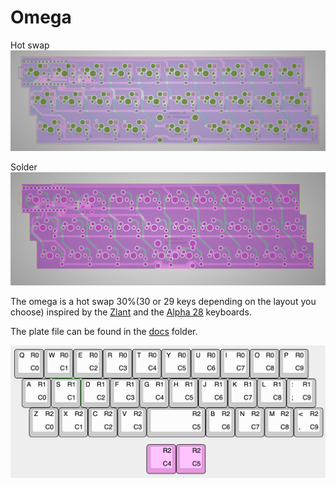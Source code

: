 # Omega

Hot swap
![tracespace layer](./docs/omega_hotswap_layers.png "tracespace layer")

Solder
![tracespace layer](./docs/omega_soldered_layers.png "tracespace layer")

The omega is a hot swap 30%(30 or 29 keys depending on the layout you choose) inspired by the [Zlant](https://www.reddit.com/r/MechanicalKeyboards/search?q=zlant&restrict_sr=1) and the [Alpha 28](https://geekhack.org/index.php?topic=99040.0) keyboards.

The plate file can be found in the [docs](./docs) folder.

![KLE Diagram](./docs/KLE.png "KLE Diagram")
